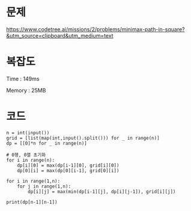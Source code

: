 # 문제
https://www.codetree.ai/missions/2/problems/minimax-path-in-square?&utm_source=clipboard&utm_medium=text

# 복잡도
Time : 149ms <p>
Memory : 25MB

# 코드
```
n = int(input())
grid = [list(map(int,input().split())) for _ in range(n)]
dp = [[0]*n for _ in range(n)]

# 0행, 0열 초기화
for i in range(n):
    dp[i][0] = max(dp[i-1][0], grid[i][0])
    dp[0][i] = max(dp[0][i-1], grid[0][i])

for i in range(1,n):
    for j in range(1,n):
        dp[i][j] = max(min(dp[i-1][j], dp[i][j-1]), grid[i][j])

print(dp[n-1][n-1])
```
